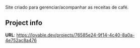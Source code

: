 Site criado para gerenciar/acompanhar as receitas de café.

## Project info

**URL**: https://lovable.dev/projects/76585e24-9f14-4c40-8a0a-4e752ac8a476

